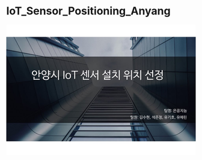 # IoT_Sensor_Positioning_Anyang
![KakaoTalk_20201106_134603683](https://github.com/wisixicidi/IoT_Sensor_Positioning_Anyang/blob/main/images/KakaoTalk_20201106_134603683.jpg)
